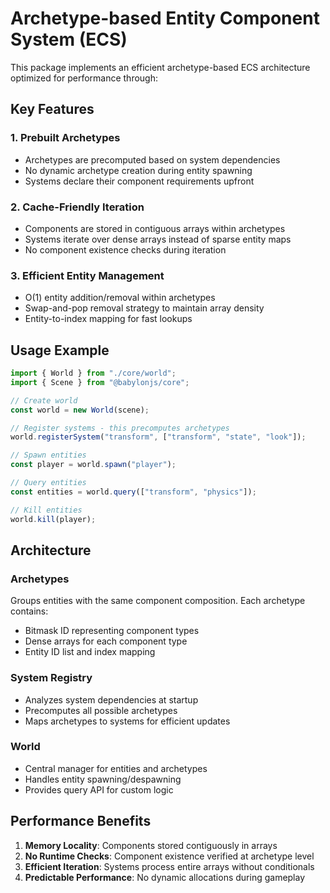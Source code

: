 # Archetype-based Entity Component System (ECS)

This package implements an efficient archetype-based ECS architecture optimized for performance through:

## Key Features

### 1. **Prebuilt Archetypes**
- Archetypes are precomputed based on system dependencies
- No dynamic archetype creation during entity spawning
- Systems declare their component requirements upfront

### 2. **Cache-Friendly Iteration**
- Components are stored in contiguous arrays within archetypes
- Systems iterate over dense arrays instead of sparse entity maps
- No component existence checks during iteration

### 3. **Efficient Entity Management**
- O(1) entity addition/removal within archetypes
- Swap-and-pop removal strategy to maintain array density
- Entity-to-index mapping for fast lookups

## Usage Example

```typescript
import { World } from "./core/world";
import { Scene } from "@babylonjs/core";

// Create world
const world = new World(scene);

// Register systems - this precomputes archetypes
world.registerSystem("transform", ["transform", "state", "look"]);

// Spawn entities
const player = world.spawn("player");

// Query entities
const entities = world.query(["transform", "physics"]);

// Kill entities
world.kill(player);
```

## Architecture

### Archetypes
Groups entities with the same component composition. Each archetype contains:
- Bitmask ID representing component types
- Dense arrays for each component type
- Entity ID list and index mapping

### System Registry
- Analyzes system dependencies at startup
- Precomputes all possible archetypes
- Maps archetypes to systems for efficient updates

### World
- Central manager for entities and archetypes
- Handles entity spawning/despawning
- Provides query API for custom logic

## Performance Benefits

1. **Memory Locality**: Components stored contiguously in arrays
2. **No Runtime Checks**: Component existence verified at archetype level
3. **Efficient Iteration**: Systems process entire arrays without conditionals
4. **Predictable Performance**: No dynamic allocations during gameplay
